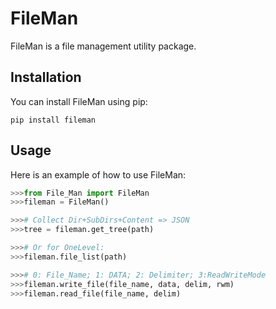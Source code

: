 # FileMan

FileMan is a file management utility package.

## Installation

You can install FileMan using pip:

```
pip install fileman
```

## Usage

Here is an example of how to use FileMan:

```python
>>>from File_Man import FileMan
>>>fileman = FileMan()

>>># Collect Dir+SubDirs+Content => JSON
>>>tree = fileman.get_tree(path)

>>># Or for OneLevel:
>>>fileman.file_list(path)

>>># 0: File_Name; 1: DATA; 2: Delimiter; 3:ReadWriteMode
>>>fileman.write_file(file_name, data, delim, rwm)
>>>fileman.read_file(file_name, delim)

```
